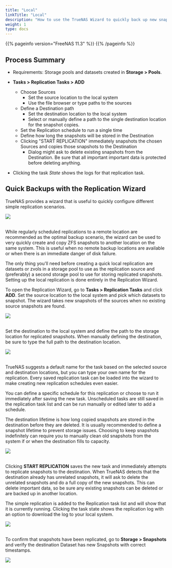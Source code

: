 ```yaml
---
title: "Local"
linkTitle: "Local"
description: "How to use the TrueNAS Wizard to quickly back up new snapshots within the local system"
weight: 1
type: docs
---
```


{{% pageinfo version="FreeNAS 11.3" %}}
{{% /pageinfo %}}

## Process Summary

* Requirements: Storage pools and datasets created in **Storage > Pools**.

* **Tasks > Replication Tasks > ADD**
  * Choose Sources
    * Set the source location to the local system
    * Use the file browser or type paths to the sources
  * Define a Destination path
    * Set the destination location to the local system
  	* Select or manually define a path to the single destination location for the snapshot copies.
  * Set the Replication schedule to run a single time
  * Define how long the snapshots will be stored in the Destination
  * Clicking "START REPLICATION" immediately snapshots the chosen Sources and copies those snapshots to the Destination
    * Dialog might ask to delete existing snapshots from the Destination. Be sure that all important important data is protected before deleting anything.
* Clicking the task *State* shows the logs for that replication task.

## Quick Backups with the Replication Wizard

TrueNAS provides a wizard that is useful to quickly configure different simple replication scenarios.

<img src="/images/replication-wizard-empty.png">
<br><br>

While regularly scheduled replications to a remote location are recommended as the optimal backup scenario, the wizard can be used to very quickly create and copy ZFS snapshots to another location on the same system.
This is useful when no remote backup locations are available or when there is an immediate danger of disk failure.

The only thing you'll need before creating a quick local replication are datasets or zvols in a storage pool to use as the replication source and (preferably) a second storage pool to use for storing replicated snapshots.
Setting up the local replication is done entirely in the Replication Wizard.

To open the Replication Wizard, go to **Tasks > Replication Tasks** and click **ADD**.
Set the source location to the local system and pick which datasets to snapshot.
The wizard takes new snapshots of the sources when no existing source snapshots are found.

<img src="/images/replication-sources.png">
<br><br>

Set the destination to the local system and define the path to the storage location for replicated snapshots.
When manually defining the destination, be sure to type the full path to the destination location.

<img src="/images/replication-destination.png">
<br><br>

TrueNAS suggests a default name for the task based on the selected source and destination locations, but you can type your own name for the replication.
Every saved replication task can be loaded into the wizard to make creating new replication schedules even easier.

You can define a specific schedule for this replication or choose to run it immediately after saving the new task.
Unscheduled tasks are still saved in the replication task list and can be run manually or edited later to add a schedule.

The destination lifetime is how long copied snapshots are stored in the destination before they are deleted.
It is usually recommended to define a snapshot lifetime to prevent storage issues.
Choosing to keep snapshots indefinitely can require you to manually clean old snapshots from the system if or when the destination fills to capacity.

<img src="/images/replication-custom-snaplifetime.png">
<br><br>

Clicking **START REPLICATION** saves the new task and immediately attempts to replicate snapshots to the destination.
When TrueNAS detects that the destination already has unrelated snapshots, it will ask to delete the unrelated snapshots and do a full copy of the new snapshots.
This can delete important data, so be sure any existing snapshots can be deleted or are backed up in another location.

The simple replication is added to the Replication task list and will show that it is currently running.
Clicking the task state shows the replication log with an option to download the log to your local system.

<img src="/images/replication-tasklog.png">
<br><br>

To confirm that snapshots have been replicated, go to **Storage > Snapshots** and verify the destination Dataset has new Snapshots with correct timestamps.

<img src="/images/replication-newsnapshots.png">

